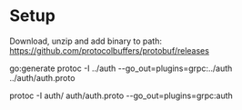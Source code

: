# Setup

Download, unzip and add binary to path:
https://github.com/protocolbuffers/protobuf/releases

go:generate protoc -I ../auth --go_out=plugins=grpc:../auth ../auth/auth.proto


protoc -I auth/ auth/auth.proto --go_out=plugins=grpc:auth
